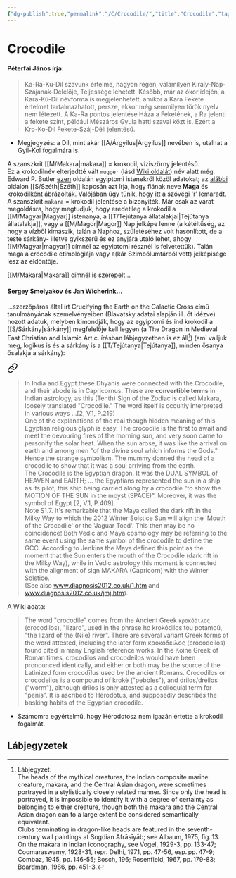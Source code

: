 ```yaml
---
{"dg-publish":true,"permalink":"/C/Crocodile/","title":"Crocodile","tags":["dg_uploaded","containstransclusions"],"created":"2023-10-19T11:24","updated":"2023-10-25T01:11"}
---
```



# Crocodile

#### Péterfai János írja:

> Ka-Ra-Ku-Dil szavunk értelme, nagyon régen, valamilyen Király-Nap-Szájának-Delelője, Teljessége lehetett. Később, már az ókor idején, a Kara-Kú-Dil névforma is megjelenhetett, amikor a Kara Fekete értelmet tartalmazhatott, persze, ekkor még semmilyen török nyelv nem létezett. A Ka-Ra pontos jelentése Háza a Feketének, a Ra jelenti a fekete színt, például Mészáros Gyula hatti szavai közt is. Ezért a Kro-Ko-Dil Fekete-Száj-Déli jelentésű.  
- Megjegyzés: a Dil, mint akár [[A/Árgyilus\|Árgyilus]] nevében is, utalhat a Gyil-Kol fogalmára is.  

A szanszkrit [[M/Makara\|makara]] = krokodil, viziszörny jelentésű.  
Ez a krokodilnév elterjedtté vált `mugger` (lásd [Wiki oldalát](https://en.wikipedia.org/wiki/Mugger_crocodile)) név alatt még.  
Edward P. Butler [ezen](https://henadology.wordpress.com/theology/netjeru/) oldalán egyiptomi istenekről közöl adatokat; az [alábbi](https://henadology.wordpress.com/theology/netjeru/anat/) oldalon [[S/Széth\|Széth]] kapcsán azt írja, hogy fiának neve **Maga** és krokodilként ábrázolták. Valójában úgy tűnik, hogy itt a szóvégi 'r' lemaradt. A szanszkrit `makara` = krokodil jelentése a bizonyíték. Már csak az várat megoldásra, hogy megtudjuk, hogy eredetileg a krokodil a [[M/Magyar\|Magyar]] istenanya, a [[T/Tejútanya állatalakjai\|Tejútanya állatalakja]], vagy a [[M/Magor\|Magor]] Nap jelképe lenne (a kétéltűség, az hogy a vízből kimászik, talán a Naphoz, születéséhez volt hasonlított, de a teste sárkány- illetve gyíkszerű és ez anyjára utaló lehet, ahogy [[M/Magyar\|magyar]] címnél az egyiptomi résznél is felvetettük). Talán maga a crocodile etimológiája vagy a(kár Szimbólumtárból vett) jelképisége lesz az eldöntője.  

[[M/Makara\|Makara]] címnél is szerepelt...

#### Sergey Smelyakov és Jan Wicherink...

...szerzőpáros által írt Crucifying the Earth on the Galactic Cross című tanulmányának szemelvényeiben (Blavatsky adatai alapján ill. őt idézve) hozott adatuk, melyben kimondják, hogy az egyiptomi és ind krokodil a [[S/Sárkány\|sárkány]] megfelelője kell legyen (a The Dragon in Medieval East Christian and Islamic Art c. írásban lábjegyzetben is ez áll[^1]) (ami valljuk meg, logikus is és a sárkány is a [[T/Tejútanya\|Tejútanya]], minden ősanya ősalakja a sárkány):  

<div class="transclusion internal-embed is-loaded"><a class="markdown-embed-link" href="/m/makara/#hzurgv" aria-label="Open link"><svg xmlns="http://www.w3.org/2000/svg" width="24" height="24" viewBox="0 0 24 24" fill="none" stroke="currentColor" stroke-width="2" stroke-linecap="round" stroke-linejoin="round" class="svg-icon lucide-link"><path d="M10 13a5 5 0 0 0 7.54.54l3-3a5 5 0 0 0-7.07-7.07l-1.72 1.71"></path><path d="M14 11a5 5 0 0 0-7.54-.54l-3 3a5 5 0 0 0 7.07 7.07l1.71-1.71"></path></svg></a><div class="markdown-embed">



> In India and Egypt these Dhyanis were connected with the Crocodile, and their abode is in Capricornus. These are **convertible terms** in Indian astrology, as this (Tenth) Sign of the Zodiac is called Makara, loosely translated "Crocodile." The word itself is occultly interpreted in various ways ...\[2, V.1, P.219\]  
> One of the explanations of the real though hidden meaning of this Egyptian religious glyph is easy. The crocodile is the first to await and meet the devouring fires of the morning sun, and very soon came to personify the solar heat. When the sun arose, it was like the arrival on earth and among men "of the divine soul which informs the Gods." Hence the strange symbolism. The mummy donned the head of a crocodile to show that it was a soul arriving from the earth.  
> The Crocodile is the Egyptian dragon. It was the DUAL SYMBOL of HEAVEN and EARTH; ... the Egyptians represented the sun in a ship as its pilot, this ship being carried along by a crocodile "to show the MOTION OF THE SUN in the moyst (SPACE)". Moreover, it was the symbol of Egypt \[2, V.1, P.409\].  
> Note S1.7. It's remarkable that the Maya called the dark rift in the Milky Way to which the 2012 Winter Solstice Sun will align the 'Mouth of the Crocodile' or the 'Jaguar Toad'. This then may be no coincidence! Both Vedic and Maya cosmology may be referring to the same event using the same symbol of the crocodile to define the GCC. According to Jenkins the Maya defined this point as the moment that the Sun enters the mouth of the Crocodile (dark rift in the Milky Way), while in Vedic astrology this moment is connected with the alignment of sign MAKARA (Capricorn) with the Winter Solstice.  
> (See also www.diagnosis2012.co.uk/1.htm and www.diagnosis2012.co.uk/jmj.htm).  


</div></div>


A Wiki adata:  
> The word "crocodile" comes from the Ancient Greek `κροκόδιλος` (crocodilos), "lizard", used in the phrase ho krokódilos tou potamoú, "the lizard of the (Nile) river". There are several variant Greek forms of the word attested, including the later form κροκόδειλος (crocodeilos) found cited in many English reference works. In the Koine Greek of Roman times, crocodilos and crocodeilos would have been pronounced identically, and either or both may be the source of the Latinized form crocodīlus used by the ancient Romans. Crocodilos or crocodeilos is a compound of krokè ("pebbles"), and drilos/dreilos ("worm"), although drilos is only attested as a colloquial term for "penis". It is ascribed to Herodotus, and supposedly describes the basking habits of the Egyptian crocodile.  
- Számomra egyértelmű, hogy Hérodotosz nem igazán értette a krokodil fogalmát.  

## Lábjegyzetek

[^1]: Lábjegyzet:  
The heads of the mythical creatures, the Indian composite marine creature, makara, and the Central Asian dragon, were sometimes portrayed in a stylistically closely related manner. Since only the head is portrayed, it is impossible to identify it with a degree of certainty as belonging to either creature, though both the makara and the Central Asian dragon can to a large extent be considered semantically equivalent.  
Clubs terminating in dragon-like heads are featured in the seventh-century wall paintings at Sogdian Afrāsīyāb; see Albaum, 1975, fig. 13. On the makara in Indian iconography, see Vogel, 1929-3, pp. 133-47; Coomaraswamy, 1928-31, repr. Delhi, 1971, pp. 47-56, esp. pp. 47-9; Combaz, 1945, pp. 146-55; Bosch, 196; Rosenfield, 1967, pp. 179-83; Boardman, 1986, pp. 451-3.  